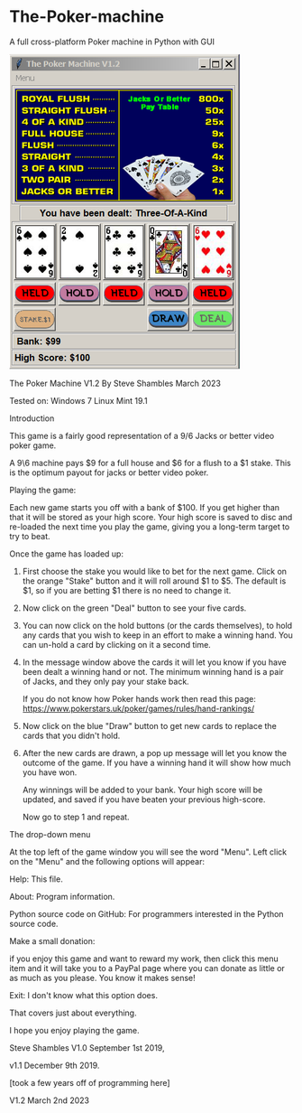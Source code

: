 # The-Poker-machine
A full cross-platform Poker machine in Python with GUI


![Alt Text](https://github.com/Steve-Shambles/The-Poker-machine/blob/main/tpm-v1-2-screenshot.png)


The Poker Machine V1.2 By Steve Shambles March 2023

Tested on:
Windows 7
Linux Mint 19.1


Introduction

This game is a fairly good representation of a 9/6 Jacks or better
video poker game.

A 9\6 machine pays $9 for a full house and $6 for a flush to a $1 stake.
This is the optimum payout for jacks or better video poker.


Playing the game:

Each new game starts you off with a bank of $100.
If you get higher than that it will be stored as your high score.
Your high score is saved to disc and re-loaded the next time you 
play the game, giving you a long-term target to try to beat.


Once the game has loaded up:

1. First choose the stake you would like to bet for the next game.
   Click on the orange "Stake" button and it will roll around $1 to $5.
   The default is $1, so if you are betting $1 there is no need to change it.

2. Now click on the green "Deal" button to see your five cards.

3. You can now click on the hold buttons (or the cards themselves), to hold
   any cards that you wish to keep in an effort to make a winning hand.
   You can un-hold a card by clicking on it a second time.

4. In the message window above the cards it will let you know
   if you have been dealt a winning hand or not.
   The minimum winning hand is a pair of Jacks,
   and they only pay your stake back.
   
   If you do not know how Poker hands work then read this page:
   https://www.pokerstars.uk/poker/games/rules/hand-rankings/
   
5. Now click on the blue "Draw" button to get new cards to replace the
   cards that you didn't hold.

6. After the new cards are drawn, a pop up message will let you know
   the outcome of the game. If you have a winning hand it will show
   how much you have won.
   
   Any winnings will be added to your bank.
   Your high score will be updated, and saved if you have beaten 
   your previous high-score.
   
   Now go to step 1 and repeat.
   
The drop-down menu

At the top left of the game window you will see the word "Menu".
Left click on the "Menu" and the following options will appear:

Help:
This file.

About:
Program information.

Python source code on GitHub:
For programmers interested in the Python source code.

Make a small donation:

if you enjoy this game and want to reward my work,
then click this menu item and it will take you to a
PayPal page where you can donate as little or as much
as you please. You know it makes sense!

Exit:
I don't know what this option does.


That covers just about everything.

I hope you enjoy playing the game.

Steve Shambles
V1.0 September 1st 2019,

v1.1 December 9th 2019.

[took a few years off of programming here]

V1.2 March 2nd 2023
